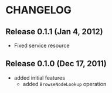 CHANGELOG
=========

Release 0.1.1 (Jan 4, 2012)
---------------------------
* Fixed service resource

Release 0.1.0 (Dec 17, 2011)
----------------------------

* added initial features
    * added `BrowseNodeLookup` operation
